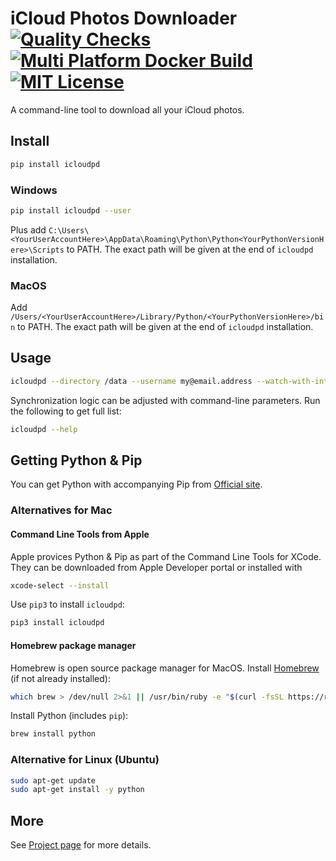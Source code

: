 # iCloud Photos Downloader [![Quality Checks](https://github.com/icloud-photos-downloader/icloud_photos_downloader/workflows/Quality%20Checks/badge.svg)](https://github.com/icloud-photos-downloader/icloud_photos_downloader/actions/workflows/quality-checks.yml) [![Multi Platform Docker Build](https://github.com/icloud-photos-downloader/icloud_photos_downloader/workflows/Docker%20Build/badge.svg)](https://github.com/icloud-photos-downloader/icloud_photos_downloader/actions/workflows/docker-build.yml) [![MIT License](https://img.shields.io/badge/license-MIT-blue.svg)](LICENSE.md)

A command-line tool to download all your iCloud photos.

## Install

``` sh
pip install icloudpd
```

### Windows

``` sh
pip install icloudpd --user
```

Plus add `C:\Users\<YourUserAccountHere>\AppData\Roaming\Python\Python<YourPythonVersionHere>\Scripts` to PATH. The exact path will be given at the end of `icloudpd` installation.

### MacOS

Add `/Users/<YourUserAccountHere>/Library/Python/<YourPythonVersionHere>/bin` to PATH. The exact path will be given at the end of `icloudpd` installation.

## Usage

``` sh
icloudpd --directory /data --username my@email.address --watch-with-interval 3600
```

Synchronization logic can be adjusted with command-line parameters. Run the following to get full list:

``` sh 
icloudpd --help
``` 

## Getting Python & Pip

You can get Python with accompanying Pip from [Official site](https://www.python.org/downloads/).

### Alternatives for Mac

#### Command Line Tools from Apple

Apple provices Python & Pip as part of the Command Line Tools for XCode. They can be downloaded from Apple Developer portal or installed with 

``` sh
xcode-select --install
```

Use `pip3` to install `icloudpd`:

``` sh
pip3 install icloudpd
```

#### Homebrew package manager

Homebrew is open source package manager for MacOS. Install [Homebrew](https://brew.sh/) (if not already installed):

``` sh
which brew > /dev/null 2>&1 || /usr/bin/ruby -e "$(curl -fsSL https://raw.githubusercontent.com/Homebrew/install/master/install)"
```

Install Python (includes `pip`):

``` sh
brew install python
```

### Alternative for Linux (Ubuntu)

``` sh
sudo apt-get update
sudo apt-get install -y python
```

## More

See [Project page](https://github.com/icloud-photos-downloader/icloud_photos_downloader/) for more details.
